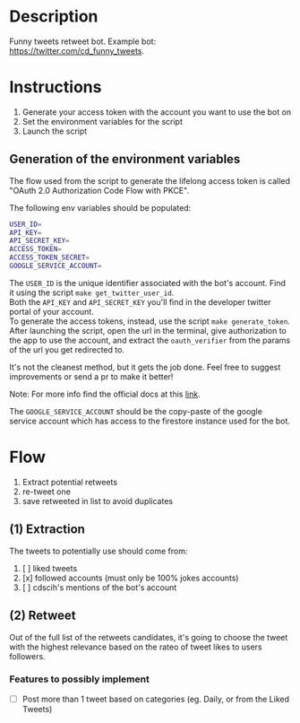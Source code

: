 # Description

Funny tweets retweet bot. Example bot: https://twitter.com/cd_funny_tweets.

# Instructions

1. Generate your access token with the account you want to use the bot on
2. Set the environment variables for the script
3. Launch the script

## Generation of the environment variables

The flow used from the script to generate the lifelong access token is called "OAuth 2.0 Authorization Code Flow with PKCE".

The following env variables should be populated:
```bash
USER_ID=
API_KEY=
API_SECRET_KEY=
ACCESS_TOKEN=
ACCESS_TOKEN_SECRET=
GOOGLE_SERVICE_ACCOUNT=
```

The `USER_ID` is the unique identifier associated with the bot's account. Find it using the script `make get_twitter_user_id`.  
Both the `API_KEY` and `API_SECRET_KEY` you'll find in the developer twitter portal of your account.  
To generate the access tokens, instead, use the script `make generate_token`.  
After launching the script, open the url in the terminal, give authorization to the app to use the account, and extract the `oauth_verifier` from the params of the url you get redirected to.  

It's not the cleanest method, but it gets the job done. Feel free to suggest improvements or send a pr to make it better!

Note: For more info find the official docs at this [link](https://developer.twitter.com/en/docs/authentication/oauth-2-0/authorization-code). 

The `GOOGLE_SERVICE_ACCOUNT` should be the copy-paste of the google service account which has access to the firestore instance used for the bot.

# Flow

1. Extract potential retweets
2. re-tweet one
3. save retweeted in list to avoid duplicates

## (1) Extraction

The tweets to potentially use should come from:
1. [ ] liked tweets
2. [x] followed accounts (must only be 100% jokes accounts)
3. [ ] cdscih's mentions of the bot's account

## (2) Retweet

Out of the full list of the retweets candidates, it's going to choose the tweet with the highest relevance based on the rateo of tweet likes to users followers.

### Features to possibly implement
- [ ] Post more than 1 tweet based on categories (eg. Daily, or from the Liked Tweets)
